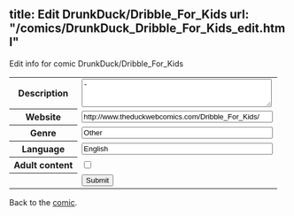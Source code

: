 title: Edit DrunkDuck/Dribble_For_Kids
url: "/comics/DrunkDuck_Dribble_For_Kids_edit.html"
---
Edit info for comic DrunkDuck/Dribble_For_Kids

<form name="comic" action="http://gaepostmail.appspot.com/comic/" method="post">
<table class="comicinfo">
<tr>
<th>Description</th><td><textarea name="description" cols="40" rows="3">-</textarea></td>
</tr>
<tr>
<th>Website</th><td><input type="text" name="url" value="http://www.theduckwebcomics.com/Dribble_For_Kids/" size="40"/></td>
</tr>
<tr>
<th>Genre</th><td><input type="text" name="genre" value="Other" size="40"/></td>
</tr>
<tr>
<th>Language</th><td><input type="text" name="language" value="English" size="40"/></td>
</tr>
<tr>
<th>Adult content</th><td><input type="checkbox" name="adult" value="adult" /></td>
</tr>
<tr>
<th></th><td>
<input type="hidden" name="comic" value="DrunkDuck_Dribble_For_Kids" />
<input type="submit" name="submit" value="Submit" />
</td>
</tr>
</table>
</form>

Back to the [comic](DrunkDuck_Dribble_For_Kids.html).
